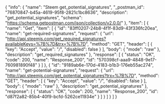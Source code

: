 {
  "info": {
    "name": "Steem get_potential_signatures",
    "_postman_id": "76870847-b45a-4619-95f8-2821c1bc8636",
    "description": "get_potential_signatures",
    "schema": "https://schema.getpostman.com/json/collection/v2.0.0/"
  },
  "item": [
    {
      "name": "Get",
      "item": [
        {
          "id": "83ff0207-24b8-4f1f-83d9-43f336fc20ea",
          "name": "get-required-signatures",
          "request": {
            "url": "http://api.steemjs.com/get_required_signatures?availableKeys=%7B%7D&trx=%7B%7D",
            "method": "GET",
            "header": [
              {
                "key": "Accept",
                "value": "*/*",
                "disabled": false
              }
            ],
            "body": {
              "mode": "raw"
            },
            "description": "get_required_signatures"
          },
          "response": [
            {
              "status": "OK",
              "code": 200,
              "name": "Response_200",
              "id": "570398cf-aaa9-4848-9e17-760981890f48"
            }
          ]
        },
        {
          "id": "9189ab6e-170d-4183-b1b3-176eb55ac274",
          "name": "get-potential-signatures",
          "request": {
            "url": "http://api.steemjs.com/get_potential_signatures?trx=%7B%7D",
            "method": "GET",
            "header": [
              {
                "key": "Accept",
                "value": "*/*",
                "disabled": false
              }
            ],
            "body": {
              "mode": "raw"
            },
            "description": "get_potential_signatures"
          },
          "response": [
            {
              "status": "OK",
              "code": 200,
              "name": "Response_200",
              "id": "d87f2a82-85b4-40f9-bcfd-5262ce11934e"
            }
          ]
        }
      ]
    }
  ]
}